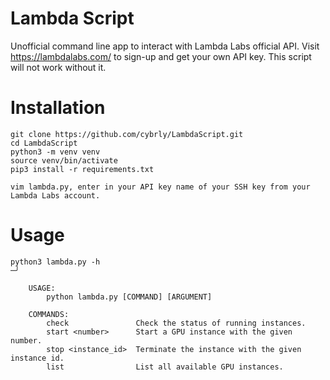 # Lambda Script
Unofficial command line app to interact with Lambda Labs official API.  Visit https://lambdalabs.com/ to sign-up and get your own API key. This script will not work without it.

# Installation
```
git clone https://github.com/cybrly/LambdaScript.git
cd LambdaScript
python3 -m venv venv
source venv/bin/activate
pip3 install -r requirements.txt

vim lambda.py, enter in your API key name of your SSH key from your Lambda Labs account.
```

# Usage
```
python3 lambda.py -h                                                                                                                                 ─╯

    USAGE:
        python lambda.py [COMMAND] [ARGUMENT]

    COMMANDS:
        check               Check the status of running instances.
        start <number>      Start a GPU instance with the given number.
        stop <instance_id>  Terminate the instance with the given instance id.
        list                List all available GPU instances.
```
